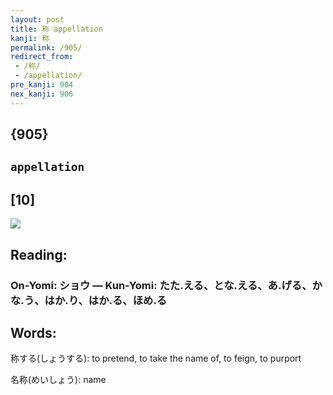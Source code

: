 ```yaml
---
layout: post
title: 称 appellation
kanji: 称
permalink: /905/
redirect_from:
 - /称/
 - /appellation/
pre_kanji: 904
nex_kanji: 906
---
```


## {905}

## `appellation`

## [10]

<div class="stroke"><img src="E7A7B0.png" /></div>

## Reading:

### On-Yomi: ショウ &mdash; Kun-Yomi: たた.える、とな.える、あ.げる、かな.う、はか.り、はか.る、ほめ.る

## Words:

称する(しょうする): to pretend, to take the name of, to feign, to purport

名称(めいしょう): name

